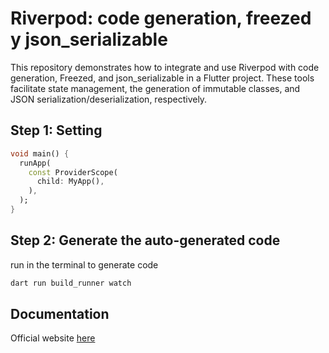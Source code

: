 # Riverpod: code generation, freezed y json_serializable 

This repository demonstrates how to integrate and use Riverpod with code generation, Freezed, and json_serializable in a Flutter project. These tools facilitate state management, the generation of immutable classes, and JSON serialization/deserialization, respectively.

## Step 1: Setting
```dart
void main() {
  runApp(
    const ProviderScope(
      child: MyApp(),
    ),
  );
}
```
## Step 2: Generate the auto-generated code

run in the terminal to generate code
```bash
dart run build_runner watch
```

## Documentation

Official website [here](https://riverpod.dev/es/docs/concepts/about_code_generation)